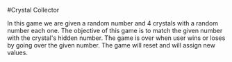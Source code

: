 #Crystal Collector

In this game we are given a random number and 4 crystals with a random number each one.
The objective of this game is to match the given number with the crystal's hidden number.
The game is over when user wins or loses by going over the given number.
The game will reset and will assign new values.

